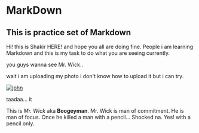 # MarkDown
## This is practice set of Markdown

Hi! this is Shakir HERE! and hope you all are doing fine. People i am learning Markdown and this is my task to do what you are seeing currently.


you guys wanna see Mr. Wick..

wait i am uploading my photo i don't know how to upload it but i can try.

[![john](https://user-images.githubusercontent.com/121804483/215389421-28486259-be23-4339-81b1-9f401db762b9.jpg)](https://www.youtube.com/watch?v=qEVUtrk8_B4)

taadaa... it

This is *Mr. Wick* aka **Boogeyman**.
Mr. Wick is man of commitment. He is man of focus. Once he killed a man with a pencil... Shocked na. Yes! with a pencil only.



